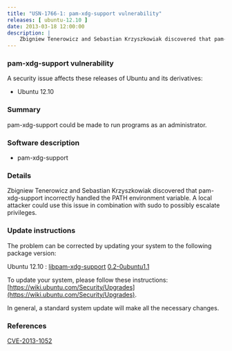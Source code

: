 ```yaml
---
title: "USN-1766-1: pam-xdg-support vulnerability"
releases: [ ubuntu-12.10 ]
date: 2013-03-18 12:00:00
description: |
    Zbigniew Tenerowicz and Sebastian Krzyszkowiak discovered that pam-xdg-support incorrectly handled the PATH environment variable. A local attacker could use this issue in combination with sudo to possibly escalate privileges. 
--- 
```

 
### pam-xdg-support vulnerability

A security issue affects these releases of Ubuntu and its derivatives:

* Ubuntu 12.10

### Summary

pam-xdg-support could be made to run programs as an administrator. 

### Software description

* pam-xdg-support 

### Details

Zbigniew Tenerowicz and Sebastian Krzyszkowiak discovered that pam-xdg-support incorrectly handled the PATH environment variable. A local attacker could use this issue in combination with sudo to possibly escalate privileges. 

### Update instructions

The problem can be corrected by updating your system to the following package version:

Ubuntu 12.10
 : [libpam-xdg-support](https://launchpad.net/ubuntu/+source/pam-xdg-support) <span> [0.2-0ubuntu1.1](https://launchpad.net/ubuntu/+source/pam-xdg-support/0.2-0ubuntu1.1) </span> 

To update your system, please follow these instructions: [https://wiki.ubuntu.com/Security/Upgrades](https://wiki.ubuntu.com/Security/Upgrades).

In general, a standard system update will make all the necessary changes. 

### References

 [CVE-2013-1052](http://people.ubuntu.com/~ubuntu-security/cve/CVE-2013-1052)
 
